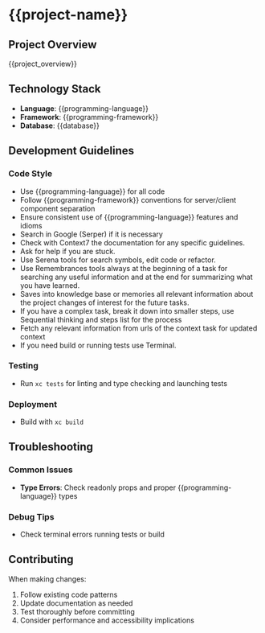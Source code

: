 # {{project-name}}

## Project Overview

{{project_overview}}

## Technology Stack

- **Language**: {{programming-language}}
- **Framework**: {{programming-framework}}
- **Database**: {{database}}

## Development Guidelines

### Code Style

- Use {{programming-language}} for all code
- Follow {{programming-framework}} conventions for server/client component separation
- Ensure consistent use of {{programming-language}} features and idioms
- Search in Google (Serper) if it is necessary
- Check with Context7 the documentation for any specific guidelines.
- Ask for help if you are stuck.
- Use Serena tools for search symbols, edit code or refactor.
- Use Remembrances tools always at the beginning of a task for searching any useful information and at the end for summarizing what you have learned.
- Saves into knowledge base or memories all relevant information about the project changes of interest for the future tasks.
- If you have a complex task, break it down into smaller steps, use Sequential thinking and steps list for the process
- Fetch any relevant information from urls of the context task for updated context
- If you need build or running tests use Terminal.

### Testing

- Run `xc tests` for linting and type checking and launching tests

### Deployment

- Build with `xc build`

## Troubleshooting

### Common Issues

- **Type Errors**: Check readonly props and proper {{programming-language}} types

### Debug Tips

- Check terminal errors running tests or build

## Contributing

When making changes:

1. Follow existing code patterns
2. Update documentation as needed
3. Test thoroughly before committing
4. Consider performance and accessibility implications
